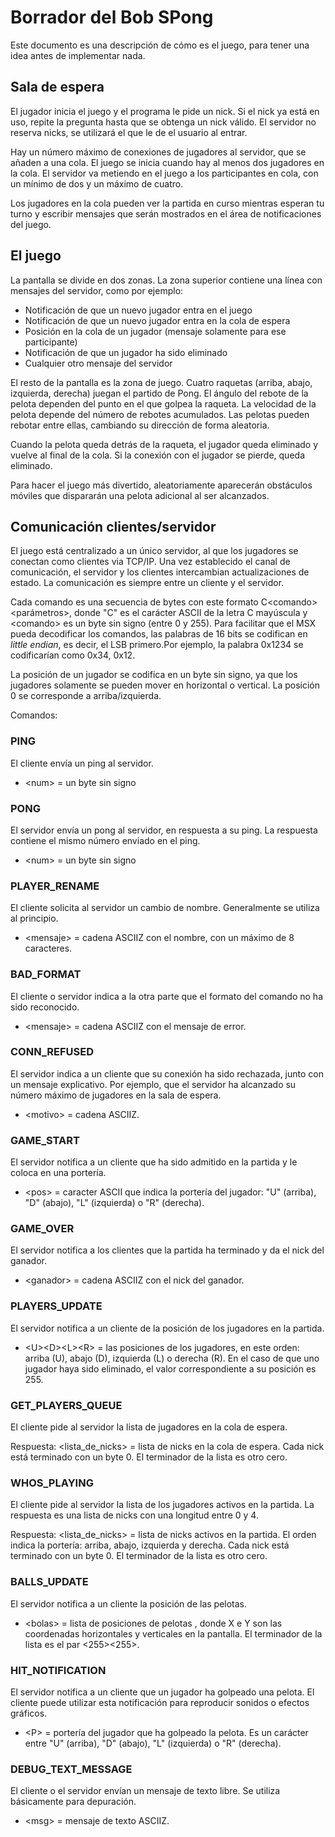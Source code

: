 # Borrador del Bob SPong
Este documento es una descripción de cómo es el juego, para tener una idea antes de implementar nada.

## Sala de espera
El jugador inicia el juego y el programa le pide un nick.
Si el nick ya está en uso, repite la pregunta hasta que se obtenga un nick válido.
El servidor no reserva nicks, se utilizará el que le de el usuario al entrar.

Hay un número máximo de conexiones de jugadores al servidor, que se añaden a una cola.
El juego se inicia cuando hay al menos dos jugadores en la cola. El servidor va metiendo en el juego a los participantes en cola, con un mínimo de dos y un máximo de cuatro.

Los jugadores en la cola pueden ver la partida en curso mientras esperan tu turno y escribir mensajes que serán mostrados en el área de notificaciones del juego.

## El juego
La pantalla se divide en dos zonas.
La zona superior contiene una línea con mensajes del servidor, como por ejemplo:
* Notificación de que un nuevo jugador entra en el juego
* Notificación de que un nuevo jugador entra en la cola de espera
* Posición en la cola de un jugador (mensaje solamente para ese participante)
* Notificación de que un jugador ha sido eliminado
* Cualquier otro mensaje del servidor

El resto de la pantalla es la zona de juego.
Cuatro raquetas (arriba, abajo, izquierda, derecha) juegan el partido de Pong.
El ángulo del rebote de la pelota dependen del punto en el que golpea la raqueta. La velocidad de la pelota depende del número de rebotes acumulados.
Las pelotas pueden rebotar entre ellas, cambiando su dirección de forma aleatoria.

Cuando la pelota queda detrás de la raqueta, el jugador queda eliminado y vuelve al final de la cola.
Si la conexión con el jugador se pierde, queda eliminado.

Para hacer el juego más divertido, aleatoriamente aparecerán obstáculos móviles que dispararán una pelota adicional al ser alcanzados.

## Comunicación clientes/servidor
El juego está centralizado a un único servidor, al que los jugadores se conectan como clientes via TCP/IP.
Una vez establecido el canal de comunicación, el servidor y los clientes intercambian actualizaciones de estado. La comunicación es siempre entre un cliente y el servidor.

Cada comando es una secuencia de bytes con este formato C\<comando\>\<parámetros\>, donde "C" es el carácter ASCII de la letra C mayúscula y \<comando\> es un byte sin signo (entre 0 y 255). Para facilitar que el MSX pueda decodificar los comandos, las palabras de 16 bits se codifican en _little endian_, es decir, el LSB primero.Por ejemplo, la palabra 0x1234 se codificarían como 0x34, 0x12.

La posición de un jugador se codifica en un byte sin signo, ya que los jugadores solamente se pueden mover en horizontal o vertical. La posición 0 se corresponde a arriba/izquierda.

Comandos:

### PING
El cliente envía un ping al servidor.
- \<num\> = un byte sin signo

### PONG
El servidor envía un pong al servidor, en respuesta a su ping. La respuesta contiene el mismo número enviado en el ping.
- \<num\> = un byte sin signo

### PLAYER\_RENAME
El cliente solicita al servidor un cambio de nombre. Generalmente se utiliza al principio.
- \<mensaje\> = cadena ASCIIZ con el nombre, con un máximo de 8 caracteres.

### BAD\_FORMAT
El cliente o servidor indica a la otra parte que el formato del comando no ha sido reconocido.
- \<mensaje\> = cadena ASCIIZ con el mensaje de error.

### CONN\_REFUSED
El servidor indica a un cliente que su conexión ha sido rechazada, junto con un mensaje explicativo. Por ejemplo, que el servidor ha alcanzado su número máximo de jugadores en la sala de espera.
- \<motivo\> = cadena ASCIIZ. 

### GAME\_START
El servidor notifica a un cliente que ha sido admitido en la partida y le coloca en una portería.
- \<pos\> = caracter ASCII que indica la portería del jugador: "U" (arriba), "D" (abajo), "L" (izquierda) o "R" (derecha).

### GAME\_OVER
El servidor notifica a los clientes que la partida ha terminado y da el nick del ganador.
- \<ganador\> = cadena ASCIIZ con el nick del ganador.

### PLAYERS\_UPDATE
El servidor notifica a un cliente de la posición de los jugadores en la partida.
- \<U\>\<D\>\<L\>\<R\> = las posiciones de los jugadores, en este orden: arriba (U), abajo (D), izquierda (L) o derecha (R). En el caso de que uno jugador haya sido eliminado, el valor correspondiente a su posición es 255.

### GET\_PLAYERS\_QUEUE
El cliente pide al servidor la lista de jugadores en la cola de espera.

Respuesta:
\<lista_de_nicks\> = lista de nicks en la cola de espera. Cada nick está terminado con un byte 0. El terminador de la lista es otro cero.

### WHOS\_PLAYING
El cliente pide al servidor la lista de los jugadores activos en la partida.
La respuesta es una lista de nicks con una longitud entre 0 y 4.
  
Respuesta:
\<lista_de_nicks\> = lista de nicks activos en la partida. El orden indica la portería:  arriba, abajo, izquierda y derecha. Cada nick está terminado con un byte 0. El terminador de la lista es otro cero.

### BALLS\_UPDATE
El servidor notifica a un cliente la posición de las pelotas.
- \<bolas\> = lista de posiciones de pelotas <X><Y>, donde X e Y son las coordenadas horizontales y verticales en la pantalla. El terminador de la lista es el par <255><255>.

### HIT\_NOTIFICATION
El servidor notifica a un cliente que un jugador ha golpeado una pelota. El cliente puede utilizar esta notificación para reproducir sonidos o efectos gráficos.
- \<P\> = portería del jugador que ha golpeado la pelota. Es un carácter entre "U" (arriba), "D" (abajo), "L" (izquierda) o "R" (derecha).

### DEBUG\_TEXT\_MESSAGE
El cliente o el servidor envían un mensaje de texto libre. Se utiliza básicamente para depuración.
- \<msg\> = mensaje de texto ASCIIZ.

